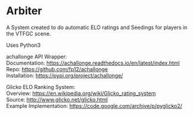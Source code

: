 # Arbiter

A System created to do automatic ELO ratings and Seedings for players in the VTFGC scene. 

Uses Python3

achallonge API Wrapper:     
  Documentation: https://achallonge.readthedocs.io/en/latest/index.html   
  Repo: https://github.com/fp12/achallonge    
  Installation: https://pypi.org/project/achallonge/       
    
Glicko ELO Ranking System:  
  Overview: https://en.wikipedia.org/wiki/Glicko_rating_system      
  Source: http://www.glicko.net/glicko.html     
  Example Implementation: https://code.google.com/archive/p/pyglicko2/      
